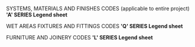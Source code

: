 SYSTEMS, MATERIALS AND FINISHES CODES (applicable to entire project) **'A' SERIES Legend sheet**

WET AREAS FIXTURES AND FITTINGS CODES **'Q' SERIES Legend sheet**

FURNITURE AND JOINERY CODES **'L' SERIES Legend sheet**
